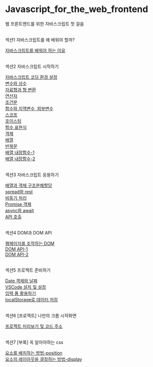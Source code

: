 # Javascript_for_the_web_frontend
웹 프론트엔드를 위한 자바스크립트 첫 걸음
<br/><br/>

<p>섹션1 자바스크립트를 왜 배워야 할까?<p/>
    <a href="https://stbhg5.tistory.com/213">자바스크립트를 배워야 하는 이유</a><br/>
    <br/>

<p>섹션2 자바스크립트 시작하기<p/>
    <a href="https://stbhg5.tistory.com/216?category=1042422">자바스크립트 코딩 환경 설정</a><br/>
    <a href="https://stbhg5.tistory.com/217?category=1042422">변수와 상수</a><br/>
    <a href="https://stbhg5.tistory.com/218">자료형과 형 변환</a><br/>
    <a href="https://stbhg5.tistory.com/220">연산자</a><br/>
    <a href="https://stbhg5.tistory.com/222">조건문</a><br/>
    <a href="https://stbhg5.tistory.com/224">함수와 지역변수, 외부변수</a><br/>
    <a href="https://stbhg5.tistory.com/226">스코프</a><br/>
    <a href="https://stbhg5.tistory.com/227">호이스팅</a><br/>
    <a href="https://stbhg5.tistory.com/229">함수 표현식</a><br/>
    <a href="https://stbhg5.tistory.com/230">객체</a><br/>
    <a href="https://stbhg5.tistory.com/232">배열</a><br/>
    <a href="https://stbhg5.tistory.com/234">반복문</a><br/>
    <a href="https://stbhg5.tistory.com/237">배열 내장함수-1</a><br/>
    <a href="https://stbhg5.tistory.com/240">배열 내장함수-2</a><br/>
    <br/>

<p>섹션3 자바스크립트 응용하기<p/>
    <a href="https://stbhg5.tistory.com/244">배열과 객체 구조분해할당</a><br/>
    <a href="https://stbhg5.tistory.com/255">spread와 rest</a><br/>
    <a href="https://stbhg5.tistory.com/258">비동기 처리</a><br/>
    <a href="https://stbhg5.tistory.com/268">Promise 객체</a><br/>
    <a href="https://stbhg5.tistory.com/272">async와 await</a><br/>
    <a href="https://stbhg5.tistory.com/274">API 호출</a><br/>
    <br/>

<p>섹션4 DOM과 DOM API<p/>
    <a href="https://stbhg5.tistory.com/275">웹페이지를 조작하는 DOM</a><br/>
    <a href="https://stbhg5.tistory.com/277">DOM API-1</a><br/>
    <a href="https://stbhg5.tistory.com/280">DOM API-2</a><br/>
    <br/>

<p>섹션5 프로젝트 준비하기<p/>
    <a href="https://stbhg5.tistory.com/281">Date 객체와 날짜</a><br/>
    <a href="https://stbhg5.tistory.com/282">VSCode 설치 및 설정</a><br/>
    <a href="https://stbhg5.tistory.com/283">입력 폼 활용하기</a><br/>
    <a href="https://stbhg5.tistory.com/284">localStorage로 데이터 저장</a><br/>
    <br/>

<p>섹션6 [프로젝트] 나만의 크롬 시작화면<p/>
    <a href="https://stbhg5.tistory.com/285">프로젝트 미리보기 및 코드 주소</a><br/>
    <br/>

<p>섹션7 [부록] 꼭 알아야하는 css<p/>
    <a href="https://stbhg5.tistory.com/286">요소를 배치하는 방법-position</a><br/>
    <a href="https://stbhg5.tistory.com/287">요소의 레이아웃을 결정하는 방법-display</a><br/>
    <br/>
